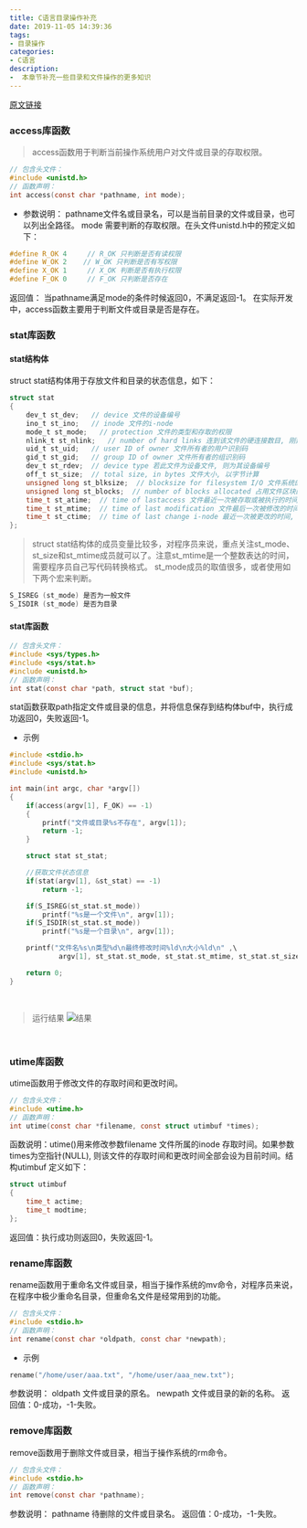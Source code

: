 ```yaml
---
title: C语言目录操作补充
date: 2019-11-05 14:39:36
tags:
- 目录操作
categories:
- C语言
description:
-  本章节补充一些目录和文件操作的更多知识
---
```


<!--more-->

[原文链接](https://blog.csdn.net/wucz122140729/article/details/98437217)

### access库函数
> access函数用于判断当前操作系统用户对文件或目录的存取权限。
```C
// 包含头文件：
#include <unistd.h>
// 函数声明：
int access(const char *pathname, int mode);
```

* 参数说明：
pathname文件名或目录名，可以是当前目录的文件或目录，也可以列出全路径。
mode 需要判断的存取权限。在头文件unistd.h中的预定义如下：
```C
#define R_OK 4     // R_OK 只判断是否有读权限
#define W_OK 2    // W_OK 只判断是否有写权限
#define X_OK 1     // X_OK 判断是否有执行权限
#define F_OK 0     // F_OK 只判断是否存在
```

返回值：
当pathname满足mode的条件时候返回0，不满足返回-1。
在实际开发中，access函数主要用于判断文件或目录是否是存在。

### stat库函数
#### stat结构体
struct stat结构体用于存放文件和目录的状态信息，如下：
```C
struct stat
{
    dev_t st_dev;   // device 文件的设备编号
    ino_t st_ino;   // inode 文件的i-node
    mode_t st_mode;   // protection 文件的类型和存取的权限
    nlink_t st_nlink;   // number of hard links 连到该文件的硬连接数目, 刚建立的文件值为1.
    uid_t st_uid;   // user ID of owner 文件所有者的用户识别码
    gid_t st_gid;   // group ID of owner 文件所有者的组识别码
    dev_t st_rdev;  // device type 若此文件为设备文件, 则为其设备编号
    off_t st_size;  // total size, in bytes 文件大小, 以字节计算
    unsigned long st_blksize;  // blocksize for filesystem I/O 文件系统的I/O 缓冲区大小.
    unsigned long st_blocks;  // number of blocks allocated 占用文件区块的个数, 每一区块大小为512 个字节.
    time_t st_atime;  // time of lastaccess 文件最近一次被存取或被执行的时间, 一般只有在用mknod、 utime、read、write 与tructate 时改变.
    time_t st_mtime;  // time of last modification 文件最后一次被修改的时间, 一般只有在用mknod、 utime 和write 时才会改变
    time_t st_ctime;  // time of last change i-node 最近一次被更改的时间, 此参数会在文件所有者、组、 权限被更改时更新
};
```

> struct stat结构体的成员变量比较多，对程序员来说，重点关注st_mode、st_size和st_mtime成员就可以了。注意st_mtime是一个整数表达的时间，需要程序员自己写代码转换格式。
> st_mode成员的取值很多，或者使用如下两个宏来判断。
```C
S_ISREG (st_mode) 是否为一般文件
S_ISDIR (st_mode) 是否为目录
```

#### stat库函数
```C
// 包含头文件：
#include <sys/types.h>
#include <sys/stat.h>
#include <unistd.h>
// 函数声明：
int stat(const char *path, struct stat *buf);
```

stat函数获取path指定文件或目录的信息，并将信息保存到结构体buf中，执行成功返回0，失败返回-1。
* 示例
```C
#include <stdio.h>
#include <sys/stat.h>
#include <unistd.h>

int main(int argc, char *argv[])
{
    if(access(argv[1], F_OK) == -1)
    {
        printf("文件或目录%s不存在", argv[1]);
        return -1;
    }

    struct stat st_stat;

    //获取文件状态信息
    if(stat(argv[1], &st_stat) == -1)
        return -1;

    if(S_ISREG(st_stat.st_mode))
        printf("%s是一个文件\n", argv[1]);
    if(S_ISDIR(st_stat.st_mode))
        printf("%s是一个目录\n", argv[1]);

    printf("文件名%s\n类型%d\n最终修改时间%ld\n大小%ld\n" ,\
            argv[1], st_stat.st_mode, st_stat.st_mtime, st_stat.st_size);

    return 0;
}
```
       

> 运行结果
![结果](d1.png)

       
### utime库函数
utime函数用于修改文件的存取时间和更改时间。
```C
// 包含头文件：
#include <utime.h>
// 函数声明：
int utime(const char *filename, const struct utimbuf *times);
```

函数说明：utime()用来修改参数filename 文件所属的inode 存取时间。如果参数times为空指针(NULL), 则该文件的存取时间和更改时间全部会设为目前时间。结构utimbuf 定义如下：
```C
struct utimbuf
{
    time_t actime;
    time_t modtime;
};
```

返回值：执行成功则返回0，失败返回-1。

### rename库函数
rename函数用于重命名文件或目录，相当于操作系统的mv命令，对程序员来说，在程序中极少重命名目录，但重命名文件是经常用到的功能。
```C
// 包含头文件：
#include <stdio.h>
// 函数声明：
int rename(const char *oldpath, const char *newpath);
```

* 示例
```C
rename("/home/user/aaa.txt", "/home/user/aaa_new.txt");
```


参数说明：
oldpath 文件或目录的原名。
newpath 文件或目录的新的名称。
返回值：0-成功，-1-失败。

### remove库函数
remove函数用于删除文件或目录，相当于操作系统的rm命令。
```C
// 包含头文件：
#include <stdio.h>
// 函数声明：
int remove(const char *pathname);
```

参数说明：
pathname 待删除的文件或目录名。
返回值：0-成功，-1-失败。
